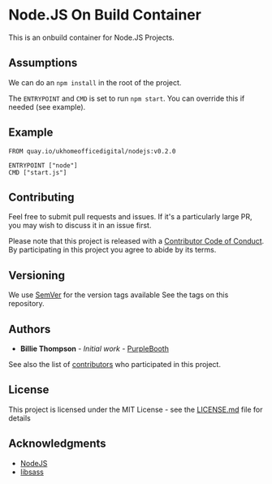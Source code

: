 # Node.JS On Build Container

This is an onbuild container for Node.JS Projects.

## Assumptions

We can do an `npm install` in the root of the project.

The `ENTRYPOINT` and `CMD` is set to run `npm start`. You can override this if needed (see example).

## Example

```shell
FROM quay.io/ukhomeofficedigital/nodejs:v0.2.0

ENTRYPOINT ["node"]
CMD ["start.js"]
```
## Contributing

Feel free to submit pull requests and issues. If it's a particularly large PR, you may wish to 
discuss it in an issue first.

Please note that this project is released with a 
[Contributor Code of Conduct](https://github.com/UKHomeOffice/docker-nodejs/blob/master/CODE_OF_CONDUCT.md). 
By participating in this project you agree to abide by its terms.

## Versioning

We use [SemVer](http://semver.org/) for the version tags available See the tags on this repository. 

## Authors

* **Billie Thompson** - *Initial work* - [PurpleBooth](https://github.com/PurpleBooth)

See also the list of 
[contributors](https://github.com/UKHomeOffice/docker-nodejs/graphs/contributors) who participated 
in this project.

## License

This project is licensed under the MIT License - see the 
[LICENSE.md](https://github.com/UKHomeOffice/docker-nodejs/blob/master/LICENSE.md) file for details

## Acknowledgments

* [NodeJS](https://nodejs.org/)
* [libsass](https://github.com/sass/libsass)
